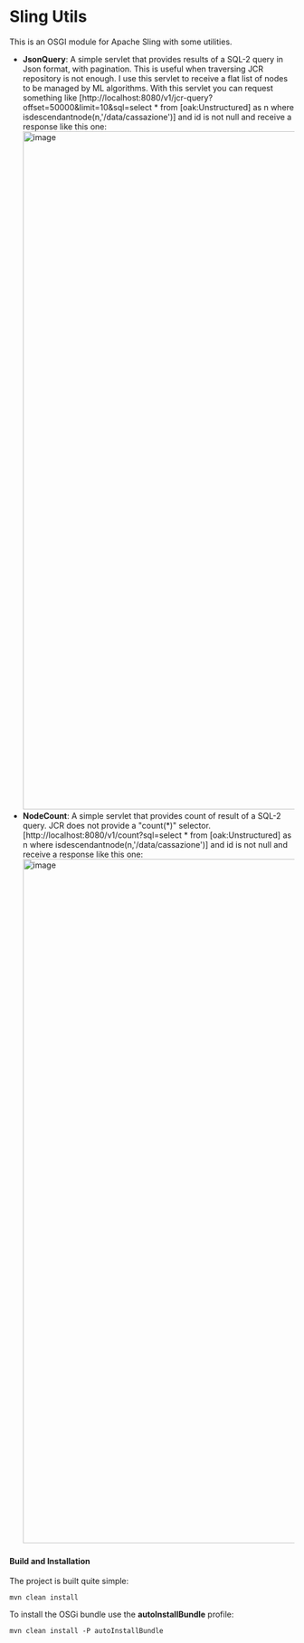 # Sling Utils

This is an OSGI module for Apache Sling with some utilities.
- **JsonQuery**: A simple servlet that provides results of a SQL-2 query in Json format, with pagination. This is useful when traversing JCR repository is not enough. I use this servlet to receive a flat list of nodes to be managed by ML algorithms. With this servlet you can request something like [http://localhost:8080/v1/jcr-query?offset=50000&limit=10&sql=select * from [oak:Unstructured] as n where isdescendantnode(n,'/data/cassazione')] and id is not null and receive a response like this one: <img width="1199" alt="image" src="https://user-images.githubusercontent.com/18739184/163135819-0166d76c-5d78-43cc-9aea-1c1204a6c937.png">
- **NodeCount**: A simple servlet that provides count of result of a SQL-2 query. JCR does not provide a "count(*)" selector.  [http://localhost:8080/v1/count?sql=select * from [oak:Unstructured] as n where isdescendantnode(n,'/data/cassazione')] and id is not null and receive a response like this one: <img width="1210" alt="image" src="https://user-images.githubusercontent.com/18739184/163595003-fb095726-d219-4490-95ae-ab91a41c0643.png">




#### Build and Installation

The project is built quite simple:

    mvn clean install

To install the OSGi bundle use the **autoInstallBundle** profile:

    mvn clean install -P autoInstallBundle
